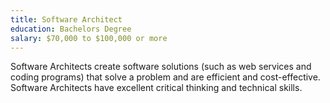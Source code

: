 ```yaml
---
title: Software Architect
education: Bachelors Degree
salary: $70,000 to $100,000 or more
---
```

Software Architects create software solutions (such as web services and coding programs) that solve a problem and are efficient and cost-effective. Software Architects have excellent critical thinking and technical skills.